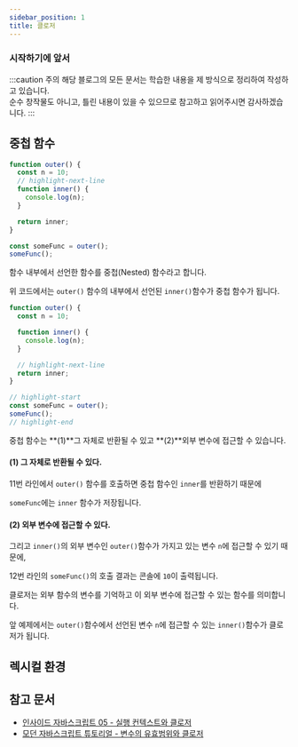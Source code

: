 ```yaml
---
sidebar_position: 1
title: 클로저
---
```


### 시작하기에 앞서

:::caution 주의
해당 블로그의 모든 문서는 학습한 내용을 제 방식으로 정리하여 작성하고 있습니다. <br/>
순수 창작물도 아니고, 틀린 내용이 있을 수 있으므로 참고하고 읽어주시면 감사하겠습니다.
:::

## 중첩 함수

```javascript showLineNumbers
function outer() {
  const n = 10;
  // highlight-next-line
  function inner() {
    console.log(n);
  }

  return inner;
}

const someFunc = outer();
someFunc();
```

함수 내부에서 선언한 함수를 중첩(Nested) 함수라고 합니다.

위 코드에서는 `outer()` 함수의 내부에서 선언된 `inner()`함수가
중첩 함수가 됩니다.

```javascript showLineNumbers
function outer() {
  const n = 10;

  function inner() {
    console.log(n);
  }

  // highlight-next-line
  return inner;
}

// highlight-start
const someFunc = outer();
someFunc();
// highlight-end
```

중첩 함수는 **(1)**그 자체로 반환될 수 있고 **(2)**외부 변수에 접근할 수 있습니다.

#### (1) 그 자체로 반환될 수 있다.

11번 라인에서 `outer()` 함수를 호출하면 중첩 함수인 `inner`를 반환하기 때문에

`someFunc`에는 `inner` 함수가 저장됩니다.

#### (2) 외부 변수에 접근할 수 있다.

그리고 `inner()`의 외부 변수인 `outer()`함수가 가지고 있는 변수 `n`에 접근할 수 있기 때문에,

12번 라인의 `someFunc()`의 호출 결과는 콘솔에 `10`이 출력됩니다.

클로저는 외부 함수의 변수를 기억하고 이 외부 변수에 접근할 수 있는 함수를 의미합니다.

앞 예제에서는 `outer()`함수에서 선언된 변수 `n`에 접근할 수 있는 `inner()`함수가 클로저가 됩니다.

## 렉시컬 환경

## 참고 문서

- [인사이드 자바스크립트 05 - 실행 컨텍스트와 클로저](http://www.yes24.com/Product/Goods/11781589)
- [모던 자바스크립트 튜토리얼 - 변수의 유효범위와 클로저](https://ko.javascript.info/closure)
